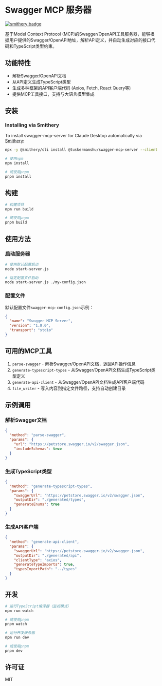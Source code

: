 # Swagger MCP 服务器

[![smithery badge](https://smithery.ai/badge/@tuskermanshu/swagger-mcp-server)](https://smithery.ai/server/@tuskermanshu/swagger-mcp-server)

基于Model Context Protocol (MCP)的Swagger/OpenAPI工具服务器，能够根据用户提供的Swagger/OpenAPI地址，解析API定义，并自动生成对应的接口代码和TypeScript类型约束。

## 功能特性

- 解析Swagger/OpenAPI文档
- 从API定义生成TypeScript类型
- 生成多种框架的API客户端代码 (Axios, Fetch, React Query等)
- 提供MCP工具接口，支持与大语言模型集成

## 安装

### Installing via Smithery

To install swagger-mcp-server for Claude Desktop automatically via [Smithery](https://smithery.ai/server/@tuskermanshu/swagger-mcp-server):

```bash
npx -y @smithery/cli install @tuskermanshu/swagger-mcp-server --client claude
```


```bash
# 使用npm
npm install

# 或使用pnpm
pnpm install
```

## 构建

```bash
# 构建项目
npm run build

# 或使用pnpm
pnpm build
```

## 使用方法

### 启动服务器

```bash
# 使用默认配置启动
node start-server.js

# 指定配置文件启动
node start-server.js ./my-config.json
```

### 配置文件

默认配置文件`swagger-mcp-config.json`示例：

```json
{
  "name": "Swagger MCP Server",
  "version": "1.0.0",
  "transport": "stdio"
}
```

## 可用的MCP工具

1. `parse-swagger` - 解析Swagger/OpenAPI文档，返回API操作信息
2. `generate-typescript-types` - 从Swagger/OpenAPI文档生成TypeScript类型定义
3. `generate-api-client` - 从Swagger/OpenAPI文档生成API客户端代码
4. `file_writer` - 写入内容到指定文件路径，支持自动创建目录

## 示例调用

### 解析Swagger文档

```json
{
  "method": "parse-swagger",
  "params": {
    "url": "https://petstore.swagger.io/v2/swagger.json",
    "includeSchemas": true
  }
}
```

### 生成TypeScript类型

```json
{
  "method": "generate-typescript-types",
  "params": {
    "swaggerUrl": "https://petstore.swagger.io/v2/swagger.json",
    "outputDir": "./generated/types",
    "generateEnums": true
  }
}
```

### 生成API客户端

```json
{
  "method": "generate-api-client",
  "params": {
    "swaggerUrl": "https://petstore.swagger.io/v2/swagger.json",
    "outputDir": "./generated/api",
    "clientType": "axios",
    "generateTypeImports": true,
    "typesImportPath": "../types"
  }
}
```

## 开发

```bash
# 运行TypeScript编译器（监视模式）
npm run watch

# 或使用pnpm
pnpm watch

# 运行开发服务器
npm run dev

# 或使用pnpm
pnpm dev
```

## 许可证

MIT 